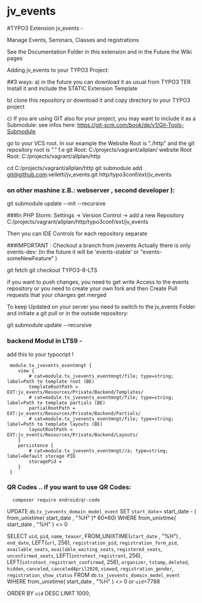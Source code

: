 # jv_events
#TYPO3 Extension jv_events - 

Manage Events, Seminars, Classes and registrations

See the Documentation Folder in this extension and in the Future the Wiki pages

Adding jv_events to your TYPO3 Project:

##3 ways:
a) in the future you can download it as usual from TYPO3 TER
Install it and include the STATIC Extension Template

b) clone this repository or download it and copy directory to your TYPO3 project

c) If you are using GIT also for your project, you may want to include it as a  Submodule:
see infos here:  https://git-scm.com/book/de/v1/Git-Tools-Submodule

go to your VCS root. In our example the Website Root is "./http" and the git repository root is "."
f.e 
git Root: C:/projects/vagrant/allplan/
website Root Root: C:/projects/vagrant/allplan/http

cd C:/projects/vagrant/allplan/http
git submodule add git@github.com:velletti/jv_events.git http/typo3conf/ext/jv_events


### on other mashine z.B.: webserver , second developer ):
  git submodule update --init --recursive
  
###In PHP Storm:
Settings -> Version Control -> add a new Repository  
C:/projects/vagrant/allplan/http/typo3conf/ext/jv_events

Then you can IDE Controls for each repository separate

###IMPORTANT : Checkout a branch from jvevents 
 Actually there is only events-dev: (in the future it will be 'events-stable' or "events-someNewFeature" )
 
 git fetch
 git checkout TYPO3-8-LTS
 
 if you want to push changes, you need to get write Access to the events repository or you need to create your own fork
 and then Create Pull requests  that your changes get merged
 
 
  
 To keep Updated on your server you need to switch to the jv_events Folder and initiate a 
 git pull 
 or in the outside repository:
 
 git submodule update --recursive
 
 ### backend Modul in LTS9 - 
 add this to your typocript ! 
 
     
     module.tx_jvevents_eventmngt {
     	view {
     		# cat=module.tx_jvevents_eventmngt/file; type=string; label=Path to template root (BE)
     		templateRootPath = EXT:jv_events/Resources/Private/Backend/Templates/
     		# cat=module.tx_jvevents_eventmngt/file; type=string; label=Path to template partials (BE)
     		partialRootPath = EXT:jv_events/Resources/Private/Backend/Partials/
     		# cat=module.tx_jvevents_eventmngt/file; type=string; label=Path to template layouts (BE)
     		layoutRootPath = EXT:jv_events/Resources/Private/Backend/Layouts/
     	}
     	persistence {
     		# cat=module.tx_jvevents_eventmngt//a; type=string; label=Default storage PID
     		storagePid =
     	}
     }
 
 
 ### QR Codes .. if you want to use QR Codes:
 
      composer require endroid/qr-code
      
      
UPDATE `db`.`tx_jvevents_domain_model_event` SET `start_date`= start_date - ( from_unixtime( start_date , "%H" )* 60*60) 
WHERE from_unixtime( start_date , "%H" ) <> 0      


SELECT  `uid`,  `pid`,  `name`,  `teaser`,  FROM_UNIXTIME(`start_date` , "%H") ,  `end_date`,  LEFT(`url`, 256),  `registration_pid`,  `registration_form_pid`,  `available_seats`,  `available_waiting_seats`,  `registered_seats`,  `unconfirmed_seats`,  LEFT(`introtext_registrant`, 256),  LEFT(`introtext_registrant_confirmed`, 256),  `organizer`,  `tstamp`,  `deleted`,  `hidden`,  `canceled`,  `canceledApril2020`,  `viewed`,  `registration_gender`,  `registration_show_status` FROM `db`.`tx_jvevents_domain_model_event` 
WHERE from_unixtime( start_date , "%H" ) <> 0 or `uid`=7788  


 ORDER BY `uid` DESC LIMIT 1000;

  
 

